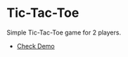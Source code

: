 # Tic-Tac-Toe
 Simple Tic-Tac-Toe game for 2 players.
- [Check Demo](https://jameshan2002.github.io/Tic-Tac-Toe/)
